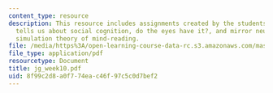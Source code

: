 ```yaml
---
content_type: resource
description: This resource includes assignments created by the students on what imitation
  tells us about social cognition, do the eyes have it?, and mirror neurons and the
  simulation theory of mind-reading.
file: /media/https%3A/open-learning-course-data-rc.s3.amazonaws.com/mas-965-relational-machines-spring-2005/8f99c2d8a0f774eac46f97c5c0d7bef2_jg_week10.pdf
file_type: application/pdf
resourcetype: Document
title: jg_week10.pdf
uid: 8f99c2d8-a0f7-74ea-c46f-97c5c0d7bef2
---
```

